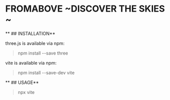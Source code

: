 # FROMABOVE ~DISCOVER THE SKIES ~


** ## INSTALLATION**

three.js is available via npm:

> npm install --save three


vite is available via npm:

> npm install --save-dev vite


** ## USAGE**

>npx vite









